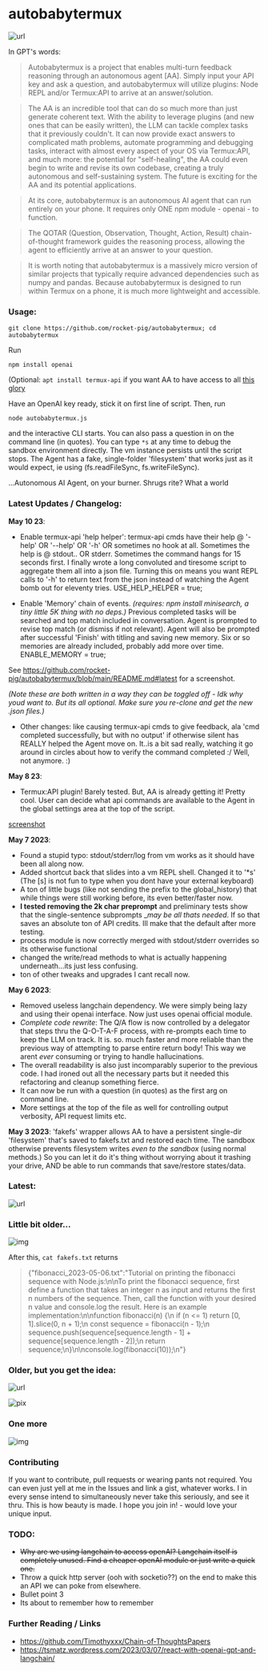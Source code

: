 # autobabytermux
![url](https://i.ibb.co/447k88W/Screenshot-2023-05-08-20-42-30.png)

In GPT's words:

>Autobabytermux is a project that enables multi-turn feedback reasoning through an autonomous agent [AA]. Simply input your API key and ask a question, and autobabytermux will utilize plugins: Node REPL and/or Termux:API to arrive at an answer/solution. 

>The AA is an incredible tool that can do so much more than just generate coherent text. With the ability to leverage plugins (and new ones that can be easily written), the LLM can tackle complex tasks that it previously couldn't. It can now provide exact answers to complicated math problems, automate programming and debugging tasks, interact with almost every aspect of your OS via Termux:API, and much more: the potential for "self-healing", the AA could even begin to write and revise its own codebase, creating a truly autonomous and self-sustaining system. The future is exciting for the AA and its potential applications.

>At its core, autobabytermux is an autonomous AI agent that can run entirely on your phone. It requires only ONE npm module - openai - to function. 

>The QOTAR (Question, Observation, Thought, Action, Result) chain-of-thought framework guides the reasoning process, allowing the agent to efficiently arrive at an answer to your question. 

>It is worth noting that autobabytermux is a massively micro version of similar projects that typically require advanced dependencies such as numpy and pandas. Because autobabytermux is designed to run within Termux on a phone, it is much more lightweight and accessible. 


### Usage:

```git clone https://github.com/rocket-pig/autobabytermux; cd autobabytermux```

 Run 

```npm install openai```

(Optional: ```apt install termux-api``` if you want AA to have access to all [this glory](https://wiki.termux.com/wiki/Termux:API)

Have an OpenAI key ready, stick it on first line of script.  Then, run

```node autobabytermux.js``` 

and the interactive CLI starts. You can also pass a question in on the command line (in quotes).  You can type ```*s``` at any time to debug the sandbox environment directly.
The vm instance persists until the script stops.  The Agent has a fake, single-folder 'filesystem' that works just as it would expect, ie using (fs.readFileSync, fs.writeFileSync). 

...Autonomous AI Agent, on your burner. Shrugs rite? What a world


### Latest Updates / Changelog:

__May 10 23__:

* Enable termux-api 'help helper': termux-api cmds have their help @ '-help' OR '--help' OR '-h' OR sometimes no hook at all. Sometimes the help is @ stdout.. OR stderr. Sometimes the command hangs for 15 seconds first.  I finally wrote a long convoluted and tiresome script to aggregate them all into a json file.  Turning this on means you want REPL calls to '-h' to return text from the json instead of watching the Agent bomb out for eleventy tries.
USE_HELP_HELPER = true;

* Enable 'Memory' chain of events. _(requires: npm install minisearch, a tiny little 5K thing with no deps.)_ Previous completed tasks will be searched and top match included in conversation. Agent is prompted to revise top match (or dismiss if not relevant). Agent will also be prompted after successful 'Finish' with titling and saving new memory. Six or so memories are already included, probably add more over time.
ENABLE_MEMORY = true;

See https://github.com/rocket-pig/autobabytermux/blob/main/README.md#latest for a screenshot.

_(Note these are both written in a way they can be toggled off - Idk why youd want to. But its all optional. Make sure you re-clone and get the new .json files.)_

* Other changes: like causing termux-api cmds to give feedback, ala 'cmd completed successfully, but with no output' if otherwise silent has REALLY helped the Agent move on. It..is a bit sad really, watching it go around in circles about how to verify the command completed :/ Well, not anymore. :)

__May 8 23__:
* Termux:API plugin! Barely tested. But, AA is already getting it! Pretty cool. User can decide what api commands are available to the Agent in the global settings area at the top of the script.


[screenshot](https://i.ibb.co/QFJpnXX/Screenshot-2023-05-08-13-54-12.png)


__May 7 2023__:
* Found a stupid typo: stdout/stderr/log from vm works as it should have been all along now.
* Added shortcut back that slides into a vm REPL shell. Changed it to '*s' (The [s] is not fun to type when you dont have your external keyboard)
* A ton of little bugs (like not sending the prefix to the global_history) that while things were still working before, its even better/faster now.
* __I tested removing the 2k char preprompt__ and preliminary tests show that the single-sentence subprompts __may be all thats needed_. If so that saves an absolute ton of API credits.  Ill make that the default after more testing.
* process module is now correctly merged with stdout/stderr overrides so its otherwise functional
* changed the write/read methods to what is actually happening underneath...its just less confusing.
* ton of other tweaks and upgrades I cant recall now.

__May 6 2023__:
* Removed useless langchain dependency. We were simply being lazy and using their openai interface. Now just uses openai official module.
* _Complete code rewrite_: The Q/A flow is now controlled by a delegator that steps thru the Q-O-T-A-F process, with re-prompts each time to keep the LLM on track. It is. so. much faster and more reliable than the previous way of attempting to parse entire return body!  This way we arent _ever_ consuming or trying to handle hallucinations.
* The overall readability is also just incomparably superior to the previous code.  I had ironed out all the necessary parts but it needed this refactoring and cleanup something fierce.
* It can now be run with a question (in quotes) as the first arg on command line.
* More settings at the top of the file as well for controlling output verbosity, API request limits etc.

__May 3 2023__: 'fakefs' wrapper allows AA to have a persistent single-dir 'filesystem' that's saved to fakefs.txt and restored each time.  The sandbox otherwise prevents filesystem writes *even to the sandbox* (using normal methods.) So you can let it do it's thing without worrying about it trashing your drive, AND be able to run commands that save/restore states/data.



### Latest:
![url](https://i.ibb.co/j3xCvcB/Screenshot-2023-05-10-15-45-12.png)

### Little bit older...
![img](https://i.ibb.co/9bJtN7J/Screenshot-2023-05-06-12-23-24.png)

After this, ```cat fakefs.txt``` returns
> {"fibonacci_2023-05-06.txt":"Tutorial on printing the fibonacci sequence with Node.js:\n\nTo print the fibonacci sequence, first define a function that takes an integer n as input and returns the first n numbers of the sequence. Then, call the function with your desired n value and console.log the result. Here is an example implementation:\n\nfunction fibonacci(n) {\n  if (n <= 1) return [0, 1].slice(0, n + 1);\n  const sequence = fibonacci(n - 1);\n  sequence.push(sequence[sequence.length - 1] + sequence[sequence.length - 2]);\n  return sequence;\n}\n\nconsole.log(fibonacci(10));\n"}
### Older, but you get the idea:

![url](https://i.ibb.co/bvsL8vs/Screenshot-2023-05-03-22-51-35.png)

![pix](https://i.ibb.co/12SdWkF/Screenshot-2023-05-02-19-24-40.png)


### One more

![img](https://i.ibb.co/6JnYq2B/Screenshot-2023-05-02-17-54-40.png)


### Contributing

If you want to contribute, pull requests or wearing pants not required. 
You can even just yell at me in the Issues and link a gist, whatever works.  I in every sense intend to simultaneously never take this seriously, and see it thru. This is how beauty is made. I hope you join in! - would love your unique input.

### TODO:
* ~~Why are we using langchain to access openAI? Langchain itself is completely unused. Find a cheaper openAI module or just write a quick one.~~
* Throw a quick http server (ooh with socketio??) on the end to make this an API we can poke from elsewhere.
* Bullet point 3
* Its about to remember how to remember

### Further Reading / Links

* https://github.com/Timothyxxx/Chain-of-ThoughtsPapers
* https://tsmatz.wordpress.com/2023/03/07/react-with-openai-gpt-and-langchain/
